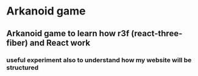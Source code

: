 # Arkanoid game

## Arkanoid game to learn how r3f (react-three-fiber) and React work


### useful experiment also to understand how my website will be structured 